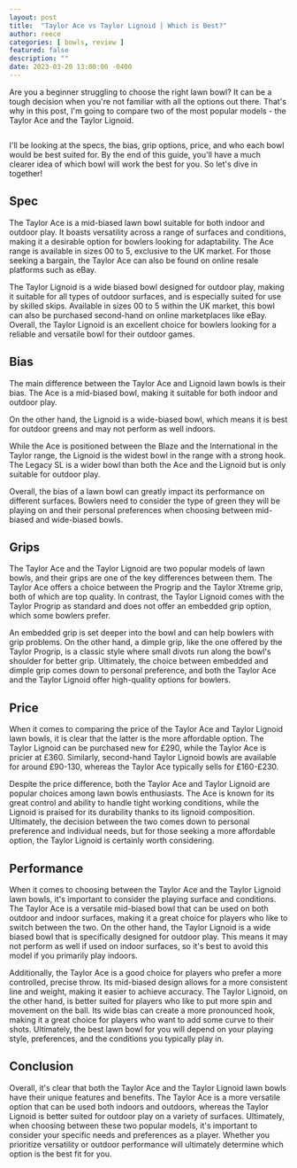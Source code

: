 ```yaml
---
layout: post
title:  "Taylor Ace vs Taylor Lignoid | Which is Best?"
author: reece
categories: [ bowls, review ]
featured: false
description: ""
date: 2023-03-20 13:00:00 -0400
---
```

    

<!-- wp:paragraph -->
<p xmlns="http://www.w3.org/1999/xhtml">Are you a beginner struggling to choose the right lawn bowl? It can be a tough decision when you're not familiar with all the options out there. That's why in this post, I'm going to compare two of the most popular models - the Taylor Ace and the Taylor Lignoid.</p>
<!-- /wp:paragraph -->

<!-- wp:image {"id":2028,"sizeSlug":"large","linkDestination":"none"} -->
<figure class="wp-block-image size-large"><img src="/img/posts/taylor-ace-vs-taylor-lignoid-1024x576.jpg" alt="" class="wp-image-2028"/></figure>
<!-- /wp:image -->

<!-- wp:paragraph -->
<p>I'll be looking at the specs, the bias, grip options, price, and who each bowl would be best suited for. By the end of this guide, you'll have a much clearer idea of which bowl will work the best for you. So let's dive in together!</p>
<!-- /wp:paragraph -->

<!-- wp:heading -->
<h2>Spec</h2>
<!-- /wp:heading -->

<!-- wp:block {"ref":2690} /-->

<!-- wp:paragraph -->
<p>The Taylor Ace is a mid-biased lawn bowl suitable for both indoor and outdoor play. It boasts versatility across a range of surfaces and conditions, making it a desirable option for bowlers looking for adaptability. The Ace range is available in sizes 00 to 5, exclusive to the UK market. For those seeking a bargain, the Taylor Ace can also be found on online resale platforms such as eBay.</p>
<!-- /wp:paragraph -->

<!-- wp:block {"ref":2716} /-->

<!-- wp:paragraph -->
<p>The Taylor Lignoid is a wide biased bowl designed for outdoor play, making it suitable for all types of outdoor surfaces, and is especially suited for use by skilled skips. Available in sizes 00 to 5 within the UK market, this bowl can also be purchased second-hand on online marketplaces like eBay. Overall, the Taylor Lignoid is an excellent choice for bowlers looking for a reliable and versatile bowl for their outdoor games.</p>
<!-- /wp:paragraph -->

<!-- wp:heading -->
<h2>Bias</h2>
<!-- /wp:heading -->

<!-- wp:paragraph -->
<p>The main difference between the Taylor Ace and Lignoid lawn bowls is their bias. The Ace is a mid-biased bowl, making it suitable for both indoor and outdoor play. </p>
<!-- /wp:paragraph -->

<!-- wp:block {"ref":2814} /-->

<!-- wp:paragraph -->
<p>On the other hand, the Lignoid is a wide-biased bowl, which means it is best for outdoor greens and may not perform as well indoors.</p>
<!-- /wp:paragraph -->

<!-- wp:paragraph -->
<p>While the Ace is positioned between the Blaze and the International in the Taylor range, the Lignoid is the widest bowl in the range with a strong hook. The Legacy SL is a wider bowl than both the Ace and the Lignoid but is only suitable for outdoor play.</p>
<!-- /wp:paragraph -->

<!-- wp:block {"ref":2811} /-->

<!-- wp:paragraph -->
<p>Overall, the bias of a lawn bowl can greatly impact its performance on different surfaces. Bowlers need to consider the type of green they will be playing on and their personal preferences when choosing between mid-biased and wide-biased bowls.</p>
<!-- /wp:paragraph -->

<!-- wp:heading -->
<h2>Grips</h2>
<!-- /wp:heading -->

<!-- wp:paragraph -->
<p>The Taylor Ace and the Taylor Lignoid are two popular models of lawn bowls, and their grips are one of the key differences between them. The Taylor Ace offers a choice between the Progrip and the Taylor Xtreme grip, both of which are top quality. In contrast, the Taylor Lignoid comes with the Taylor Progrip as standard and does not offer an embedded grip option, which some bowlers prefer.</p>
<!-- /wp:paragraph -->

<!-- wp:paragraph -->
<p>An embedded grip is set deeper into the bowl and can help bowlers with grip problems. On the other hand, a dimple grip, like the one offered by the Taylor Progrip, is a classic style where small divots run along the bowl's shoulder for better grip. Ultimately, the choice between embedded and dimple grip comes down to personal preference, and both the Taylor Ace and the Taylor Lignoid offer high-quality options for bowlers.</p>
<!-- /wp:paragraph -->

<!-- wp:heading -->
<h2>Price</h2>
<!-- /wp:heading -->

<!-- wp:paragraph -->
<p>When it comes to comparing the price of the Taylor Ace and Taylor Lignoid lawn bowls, it is clear that the latter is the more affordable option. The Taylor Lignoid can be purchased new for £290, while the Taylor Ace is pricier at £360. Similarly, second-hand Taylor Lignoid bowls are available for around £90-130, whereas the Taylor Ace typically sells for £160-£230.</p>
<!-- /wp:paragraph -->

<!-- wp:paragraph -->
<p>Despite the price difference, both the Taylor Ace and Taylor Lignoid are popular choices among lawn bowls enthusiasts. The Ace is known for its great control and ability to handle tight working conditions, while the Lignoid is praised for its durability thanks to its lignoid composition. Ultimately, the decision between the two comes down to personal preference and individual needs, but for those seeking a more affordable option, the Taylor Lignoid is certainly worth considering.</p>
<!-- /wp:paragraph -->

<!-- wp:heading -->
<h2>Performance</h2>
<!-- /wp:heading -->

<!-- wp:paragraph -->
<p>When it comes to choosing between the Taylor Ace and the Taylor Lignoid lawn bowls, it's important to consider the playing surface and conditions. The Taylor Ace is a versatile mid-biased bowl that can be used on both outdoor and indoor surfaces, making it a great choice for players who like to switch between the two. On the other hand, the Taylor Lignoid is a wide biased bowl that is specifically designed for outdoor play. This means it may not perform as well if used on indoor surfaces, so it's best to avoid this model if you primarily play indoors.</p>
<!-- /wp:paragraph -->

<!-- wp:paragraph -->
<p>Additionally, the Taylor Ace is a good choice for players who prefer a more controlled, precise throw. Its mid-biased design allows for a more consistent line and weight, making it easier to achieve accuracy. The Taylor Lignoid, on the other hand, is better suited for players who like to put more spin and movement on the ball. Its wide bias can create a more pronounced hook, making it a great choice for players who want to add some curve to their shots. Ultimately, the best lawn bowl for you will depend on your playing style, preferences, and the conditions you typically play in.</p>
<!-- /wp:paragraph -->

<!-- wp:heading -->
<h2>Conclusion</h2>
<!-- /wp:heading -->

<!-- wp:paragraph -->
<p>Overall, it's clear that both the Taylor Ace and the Taylor Lignoid lawn bowls have their unique features and benefits. The Taylor Ace is a more versatile option that can be used both indoors and outdoors, whereas the Taylor Lignoid is better suited for outdoor play on a variety of surfaces. Ultimately, when choosing between these two popular models, it's important to consider your specific needs and preferences as a player. Whether you prioritize versatility or outdoor performance will ultimately determine which option is the best fit for you.</p>
<!-- /wp:paragraph -->
    